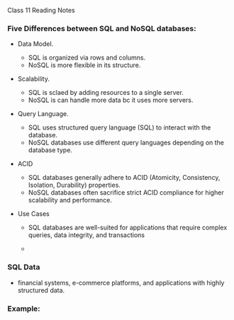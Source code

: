  Class 11 Reading Notes

### Five Differences between SQL and NoSQL databases:

- Data Model.

  - SQL is organized via rows and columns. 
  - NoSQL is more flexible in its structure.

- Scalability.

  - SQL is sclaed by adding resources to a single server.
  - NoSQL is can handle more data bc it uses more servers.

- Query Language.

  - SQL uses structured query language (SQL) to interact with the database.
  - NoSQL databases use different query languages depending on the database type.

- ACID

  - SQL databases generally adhere to ACID (Atomicity, Consistency, Isolation, Durability) properties.
  - NoSQL databases often sacrifice strict ACID compliance for higher scalability and performance.

- Use Cases

  - SQL databases are well-suited for applications that require complex queries, data integrity, and transactions

  - 

### SQL Data

- financial systems, e-commerce platforms, and applications with highly structured data.

### Example: 
